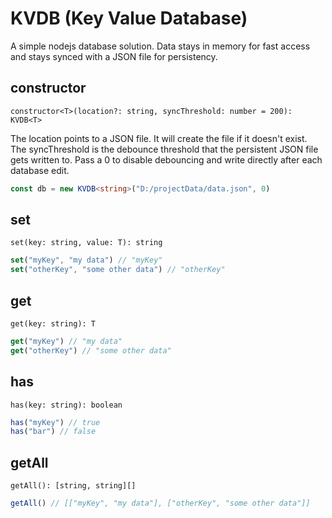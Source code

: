 # KVDB (Key Value Database)
A simple nodejs database solution.
Data stays in memory for fast access and stays synced with a JSON file for persistency.

## constructor
`constructor<T>(location?: string, syncThreshold: number = 200): KVDB<T>`

The location points to a JSON file. It will create the file if it doesn't exist.
The syncThreshold is the debounce threshold that the persistent JSON file gets written to. 
Pass a 0 to disable debouncing and write directly after each database edit.

```typescript
const db = new KVDB<string>("D:/projectData/data.json", 0)
```

## set
`set(key: string, value: T): string`
```typescript
set("myKey", "my data") // "myKey"
set("otherKey", "some other data") // "otherKey"
```

## get
`get(key: string): T`
```typescript
get("myKey") // "my data"
get("otherKey") // "some other data"
```

## has
`has(key: string): boolean`
```typescript
has("myKey") // true
has("bar") // false
```

## getAll
`getAll(): [string, string][]`
```typescript
getAll() // [["myKey", "my data"], ["otherKey", "some other data"]]
```